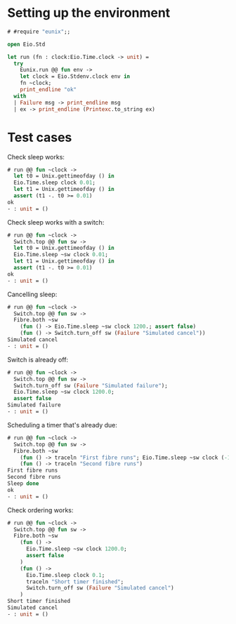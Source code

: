 # Setting up the environment

```ocaml
# #require "eunix";;
```

```ocaml
open Eio.Std

let run (fn : clock:Eio.Time.clock -> unit) =
  try
    Eunix.run @@ fun env ->
    let clock = Eio.Stdenv.clock env in
    fn ~clock;
    print_endline "ok"
  with
  | Failure msg -> print_endline msg
  | ex -> print_endline (Printexc.to_string ex)
```

# Test cases

Check sleep works:

```ocaml
# run @@ fun ~clock ->
  let t0 = Unix.gettimeofday () in
  Eio.Time.sleep clock 0.01;
  let t1 = Unix.gettimeofday () in
  assert (t1 -. t0 >= 0.01)
ok
- : unit = ()
```

Check sleep works with a switch:

```ocaml
# run @@ fun ~clock ->
  Switch.top @@ fun sw ->
  let t0 = Unix.gettimeofday () in
  Eio.Time.sleep ~sw clock 0.01;
  let t1 = Unix.gettimeofday () in
  assert (t1 -. t0 >= 0.01)
ok
- : unit = ()
```

Cancelling sleep:

```ocaml
# run @@ fun ~clock ->
  Switch.top @@ fun sw ->
  Fibre.both ~sw
    (fun () -> Eio.Time.sleep ~sw clock 1200.; assert false)
    (fun () -> Switch.turn_off sw (Failure "Simulated cancel"))
Simulated cancel
- : unit = ()
```

Switch is already off:

```ocaml
# run @@ fun ~clock ->
  Switch.top @@ fun sw ->
  Switch.turn_off sw (Failure "Simulated failure");
  Eio.Time.sleep ~sw clock 1200.0;
  assert false
Simulated failure
- : unit = ()
```

Scheduling a timer that's already due:

```ocaml
# run @@ fun ~clock ->
  Switch.top @@ fun sw ->
  Fibre.both ~sw
    (fun () -> traceln "First fibre runs"; Eio.Time.sleep ~sw clock (-1.0); traceln "Sleep done")
    (fun () -> traceln "Second fibre runs")
First fibre runs
Second fibre runs
Sleep done
ok
- : unit = ()
```

Check ordering works:

```ocaml
# run @@ fun ~clock ->
  Switch.top @@ fun sw ->
  Fibre.both ~sw
    (fun () ->
      Eio.Time.sleep ~sw clock 1200.0;
      assert false
    )
    (fun () ->
      Eio.Time.sleep clock 0.1;
      traceln "Short timer finished";
      Switch.turn_off sw (Failure "Simulated cancel")
    )
Short timer finished
Simulated cancel
- : unit = ()
```
